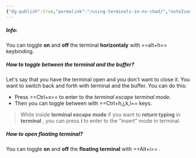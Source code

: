 ```yaml
---
{"dg-publish":true,"permalink":"/using-terminals-in-nv-chad/","noteIcon":""}
---
```


##### Info:
You can toggle **on** and **off** the terminal **horizontaly** with ==alt+h== keybinding.

##### How to toggle between the terminal and the buffer?
Let's say that you have the terminal open and you don't want to close it. You want to switch back and forth with terminal and the buffer. You can do this:
- Press ==Ctrl+x== to enter to the *terminal escape terminal mode*.
- Then you can toggle between with ==Ctrl+h,j,k,l== keys.

> While inside **terminal escape mode** if you want to **return typing** in **terminal** , you can press **i** to enter to the "insert" mode in terminal.

##### How to open floating terminal?
You can toggle **on** and **off** the **floating terminal** with ==Alt+i== . 